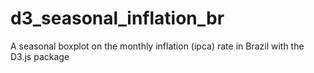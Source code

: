 # d3_seasonal_inflation_br
A seasonal boxplot on the monthly inflation (ipca) rate in Brazil with the D3.js package
